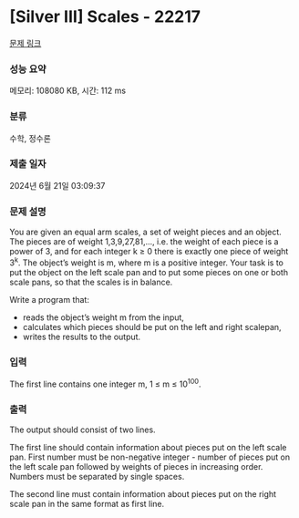 # [Silver III] Scales - 22217 

[문제 링크](https://www.acmicpc.net/problem/22217) 

### 성능 요약

메모리: 108080 KB, 시간: 112 ms

### 분류

수학, 정수론

### 제출 일자

2024년 6월 21일 03:09:37

### 문제 설명

<p>You are given an equal arm scales, a set of weight pieces and an object. The pieces are of weight 1,3,9,27,81,..., i.e. the weight of each piece is a power of 3, and for each integer k ≥ 0 there is exactly one piece of weight 3<sup>k</sup>. The object’s weight is m, where m is a positive integer. Your task is to put the object on the left scale pan and to put some pieces on one or both scale pans, so that the scales is in balance.</p>

<p>Write a program that:</p>

<ul>
	<li>reads the object’s weight m from the input,</li>
	<li>calculates which pieces should be put on the left and right scalepan,</li>
	<li>writes the results to the output.</li>
</ul>

### 입력 

 <p>The first line contains one integer m, 1 ≤ m ≤ 10<sup>100</sup>.</p>

### 출력 

 <p>The output should consist of two lines.</p>

<p>The first line should contain information about pieces put on the left scale pan. First number must be non-negative integer - number of pieces put on the left scale pan followed by weights of pieces in increasing order. Numbers must be separated by single spaces.</p>

<p>The second line must contain information about pieces put on the right scale pan in the same format as first line.</p>

